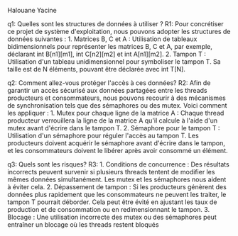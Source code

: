 Halouane Yacine 

q1: Quelles sont les structures de données à utiliser ? 
R1: Pour concrétiser ce projet de système d'exploitation, nous pouvons adopter les structures de données suivantes : 1. Matrices B, C et A : Utilisation de tableaux bidimensionnels pour représenter les matrices B, C et A, par exemple, déclarant int B[n1][m1], int C[n2][m2] et int A[n1][m2]. 2. Tampon T : Utilisation d'un tableau unidimensionnel pour symboliser le tampon T. Sa taille est de N éléments, pouvant être déclarée avec int T[N].

q2: Comment allez-vous protéger l'accès à ces données?
R2: Afin de garantir un accès sécurisé aux données partagées entre les threads producteurs et consommateurs, nous pouvons recourir à des mécanismes de synchronisation tels que des sémaphores ou des mutex. Voici comment les appliquer : 1. Mutex pour chaque ligne de la matrice A : Chaque thread producteur verrouillera la ligne de la matrice A qu'il calcule à l'aide d'un mutex avant d'écrire dans le tampon T. 2. Sémaphore pour le tampon T : Utilisation d'un sémaphore pour réguler l'accès au tampon T. Les producteurs doivent acquérir le sémaphore avant d'écrire dans le tampon, et les consommateurs doivent le libérer après avoir consommé un élément.

q3: Quels sont les risques?
R3: 1. Conditions de concurrence : Des résultats incorrects peuvent survenir si plusieurs threads tentent de modifier les mêmes données simultanément. Les mutex et les sémaphores nous aident à éviter cela. 2. Dépassement de tampon : Si les producteurs génèrent des données plus rapidement que les consommateurs ne peuvent les traiter, le tampon T pourrait déborder. Cela peut être évité en ajustant les taux de production et de consommation ou en redimensionnant le tampon. 3. Blocage : Une utilisation incorrecte des mutex ou des sémaphores peut entraîner un blocage où les threads restent bloqués
